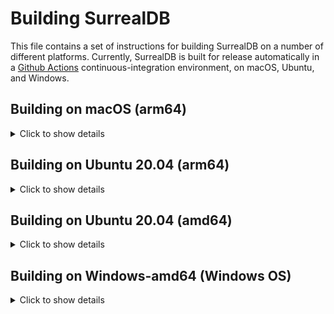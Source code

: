 # Building SurrealDB

This file contains a set of instructions for building SurrealDB on a number of different platforms. Currently, SurrealDB is built for release automatically in a [Github Actions](https://github.com/surrealdb/surrealdb/actions) continuous-integration environment, on macOS, Ubuntu, and Windows.

<!-- -------------------------------------------------- -->
<!-- -------------------------------------------------- -->
<!-- -------------------------------------------------- -->
<!-- -------------------------------------------------- -->
<!-- -------------------------------------------------- -->

## Building on macOS (arm64)

<details><summary>Click to show details</summary>
	
### ✅ Compile for `apple-darwin` (macOS)
```bash
# Setup
brew install cmake
rustup target add x86_64-apple-darwin
rustup target add aarch64-apple-darwin
# Compile for x86_64-apple-darwin
cargo build --release --locked --target x86_64-apple-darwin
# Compile for aarch64-apple-darwin
cargo build --release --locked --target aarch64-apple-darwin
```

### ✅ Compile for `aarch64-unknown-linux-gnu` (Linux)
```bash
# Run Docker
docker run -it --platform linux/arm64 -v $PWD:/code ubuntu
# Setup
apt-get -y update
apt-get -y install \
	curl \
	llvm \
	cmake \
	binutils \
	clang-11 \
	qemu-user \
	musl-tools \
	libssl-dev \
	pkg-config \
	build-essential
# Install rustlang and cargo
curl --proto '=https' --tlsv1.2 -sSf https://sh.rustup.rs | sh
source "$HOME/.cargo/env"
# Add extra targets for rust
rustup target add aarch64-unknown-linux-gnu
# Compile for aarch64-unknown-linux-gnu
cargo build --release --locked --target aarch64-unknown-linux-gnu
```

### ✅ Compile for `x86_64-unknown-linux-gnu` (Linux)
```bash
# Run Docker
docker run -it --platform linux/amd64 -v $PWD:/code ubuntu
# Setup
apt-get -y update
apt-get -y install \
	curl \
	llvm \
	cmake \
	binutils \
	clang-11 \
	qemu-user \
	musl-tools \
	libssl-dev \
	pkg-config \
	build-essential
# Install rustlang and cargo
curl --proto '=https' --tlsv1.2 -sSf https://sh.rustup.rs | sh
source "$HOME/.cargo/env"
# Add extra targets for rust
rustup target add x86_64-unknown-linux-gnu
# Compile for x86_64-unknown-linux-gnu
cargo build --release --locked --target x86_64-unknown-linux-gnu
```

### ❌ Cross-compile for `x86_64-pc-windows-gnu` (Windows)
<sub>This does not yet build successfully</sub>
```bash
# Setup
brew install cmake mingw-w64
rustup target add x86_64-pc-windows-gnu
# Compile for x86_64-w64-mingw32-gcc
export CC_x86_64_pc_windows_gnu=x86_64-w64-mingw32-gcc
export CARGO_TARGET_X86_64_PC_WINDOWS_GNU_LINKER=x86_64-w64-mingw32-gcc
cargo build --release --locked --target x86_64-pc-windows-gnu
```

### ❌ Cross-compile for `x86_64-unknown-linux-musl` (Linux Musl)
<sub>This does not yet build successfully</sub>
```bash
docker pull clux/muslrust:stable
docker run --pull --rm -v $PWD:/volume -t clux/muslrust:stable cargo build --release --target x86_64-unknown-linux-musl
```
	
</details>

<!-- -------------------------------------------------- -->
<!-- -------------------------------------------------- -->
<!-- -------------------------------------------------- -->
<!-- -------------------------------------------------- -->
<!-- -------------------------------------------------- -->

## Building on Ubuntu 20.04 (arm64)

<details><summary>Click to show details</summary>

### ✅ Compile for `aarch64-unknown-linux-gnu` (Linux)
```bash
# Setup
apt-get -y update
apt-get -y install \
	curl \
	llvm \
	cmake \
	binutils \
	clang-11 \
	qemu-user \
	musl-tools \
	libssl-dev \
	pkg-config \
	build-essential
# Install rustlang and cargo
curl --proto '=https' --tlsv1.2 -sSf https://sh.rustup.rs | sh
source "$HOME/.cargo/env"
# Add extra targets for rust
rustup target add aarch64-unknown-linux-gnu
# Compile for aarch64-unknown-linux-gnu
cargo build --release --locked --target aarch64-unknown-linux-gnu
```

### ✅ Compile for `x86_64-unknown-linux-gnu` (Linux)
```bash
# Setup
apt-get -y update
apt-get -y install \
	curl \
	llvm \
	cmake \
	binutils \
	clang-11 \
	qemu-user \
	musl-tools \
	libssl-dev \
	pkg-config \
	build-essential \
	libc6-dev-amd64-cross \
	crossbuild-essential-amd64
# Install rustlang and cargo
curl --proto '=https' --tlsv1.2 -sSf https://sh.rustup.rs | sh
source "$HOME/.cargo/env"
# Add extra targets for rust
rustup target add x86_64-unknown-linux-gnu
# Compile for x86_64-unknown-linux-gnu
cargo build --release --locked --target x86_64-unknown-linux-gnu
```

### ❌ Cross-compile for `x86_64-pc-windows-gnu` (Windows)
<sub>This does not yet build successfully</sub>
```bash
# Setup
sudo apt-get -y update
sudo apt-get -y install llvm cmake clang-11 binutils mingw-w64
rustup target add x86_64-pc-windows-gnu
# Compile for x86_64-pc-windows-gnu
export CC_x86_64_pc_windows_gnu=x86_64-w64-mingw32-gcc
export CARGO_TARGET_X86_64_PC_WINDOWS_GNU_LINKER=x86_64-w64-mingw32-gcc
cargo build --release --locked --target x86_64-pc-windows-gnu
```

### ❌ Cross-compile for `armv7-unknown-linux-musleabihf` (Raspberry Pi)
<sub>This does not yet build successfully</sub>
```bash
# Setup
apt-get -y update
apt-get -y install \
	curl \
	llvm \
	cmake \
	binutils \
	clang-11 \
	qemu-user \
	musl-tools \
	libssl-dev \
	pkg-config \
	build-essential \
	g++-arm-linux-gnueabihf \
	gcc-arm-linux-gnueabihf
# Install rustlang and cargo
curl --proto '=https' --tlsv1.2 -sSf https://sh.rustup.rs | sh
source "$HOME/.cargo/env"
# Add extra targets for rust
rustup target add armv7-unknown-linux-musleabihf
# Compile for x86_64-unknown-linux-gnu
cargo build --release --locked --target armv7-unknown-linux-musleabihf
```

### ❌ Cross-compile for `x86_64-unknown-linux-musl` (Linux Musl)
<sub>This does not yet build successfully</sub>
```bash
docker pull clux/muslrust:stable
docker run --pull --rm -v $PWD:/volume -t clux/muslrust:stable cargo build --release --target x86_64-unknown-linux-musl
```

</details>

<!-- -------------------------------------------------- -->
<!-- -------------------------------------------------- -->
<!-- -------------------------------------------------- -->
<!-- -------------------------------------------------- -->
<!-- -------------------------------------------------- -->

## Building on Ubuntu 20.04 (amd64)

<details><summary>Click to show details</summary>

### ✅ Compile for `x86_64-unknown-linux-gnu` (Linux)
```bash
# Setup
apt-get -y update
apt-get -y install \
	curl \
	llvm \
	cmake \
	binutils \
	clang-11 \
	qemu-user \
	musl-tools \
	libssl-dev \
	pkg-config \
	build-essential
# Install rustlang and cargo
curl --proto '=https' --tlsv1.2 -sSf https://sh.rustup.rs | sh
source "$HOME/.cargo/env"
# Add extra targets for rust
rustup target add x86_64-unknown-linux-gnu
# Compile for x86_64-unknown-linux-gnu
cargo build --release --locked --target x86_64-unknown-linux-gnu
```

### ✅ Compile for `aarch64-unknown-linux-gnu` (Linux)
```bash
# Setup
apt-get -y update
apt-get -y install \
	curl \
	llvm \
	cmake \
	binutils \
	clang-11 \
	qemu-user \
	musl-tools \
	libssl-dev \
	pkg-config \
	build-essential \
	libc6-dev-arm64-cross \
	crossbuild-essential-arm64
# Install rustlang and cargo
curl --proto '=https' --tlsv1.2 -sSf https://sh.rustup.rs | sh
source "$HOME/.cargo/env"
# Add extra targets for rust
rustup target add aarch64-unknown-linux-gnu
# Compile for x86_64-unknown-linux-gnu
cargo build --release --locked --target aarch64-unknown-linux-gnu
```

### ❌ Cross-compile for `x86_64-pc-windows-gnu` (Windows)
<sub>This does not yet build successfully</sub>
```bash
# Setup
sudo apt-get -y update
sudo apt-get -y install llvm cmake clang-11 binutils mingw-w64
rustup target add x86_64-pc-windows-gnu
# Compile for x86_64-pc-windows-gnu
export CC_x86_64_pc_windows_gnu=x86_64-w64-mingw32-gcc
export CARGO_TARGET_X86_64_PC_WINDOWS_GNU_LINKER=x86_64-w64-mingw32-gcc
cargo build --release --locked --target x86_64-pc-windows-gnu
```

### ❌ Cross-compile for `armv7-unknown-linux-musleabihf` (Raspberry Pi)
<sub>This does not yet build successfully</sub>
```bash
# Setup
apt-get -y update
apt-get -y install \
	curl \
	llvm \
	cmake \
	binutils \
	clang-11 \
	qemu-user \
	musl-tools \
	libssl-dev \
	pkg-config \
	build-essential \
	g++-arm-linux-gnueabihf \
	gcc-arm-linux-gnueabihf
# Install rustlang and cargo
curl --proto '=https' --tlsv1.2 -sSf https://sh.rustup.rs | sh
source "$HOME/.cargo/env"
# Add extra targets for rust
rustup target add armv7-unknown-linux-musleabihf
# Compile for x86_64-unknown-linux-gnu
cargo build --release --locked --target armv7-unknown-linux-musleabihf
```

### ❌ Cross-compile for `x86_64-unknown-linux-musl` (Linux Musl)
<sub>This does not yet build successfully</sub>
```bash
docker pull clux/muslrust:stable
docker run --pull --rm -v $PWD:/volume -t clux/muslrust:stable cargo build --release --target x86_64-unknown-linux-musl
```

</details>


## Building on Windows-amd64 (Windows OS)

<details><summary>Click to show details</summary>

###  ✅ Compile for `windows-amd64`

> Compiling SurrealDB with windows OS requires **Administrator** priveledge!

⚠**Tested on Windows 10 build 22H2(19044.2006)**

1. Install LLVM with Clang 👉 [Download Here](https://github.com/llvm/llvm-project/releases) *look for something end with `amd64.exe`*
2. Install `MYSYS2` 👉 Follow instructions on [their website](https://www.msys2.org/)
3. Add Symlinks for llvm

   ```powershell
   New-Item -Path "C:\Program Files\LLVM\x86_64-w64-mingw32" -ItemType SymbolicLink -Value "C:\msys64\mingw64\x86_64-w64-mingw32"
   New-Item -Path "C:\Program Files\LLVM\i686-w64-mingw32" -ItemType SymbolicLink -Value "C:\msys64\mingw64\i686-w64-mingw32"
    ```

4. Add GCC binary path to environment

    ```powershell
    $PATH += "C:\msys64\mingw64\bin"
    $PATH += "C:\msys64\mingw32\bin"
    $CC_x86_64_pc_windows_gnu = "x86_64-w64-mingw32-gcc"
    $CC_i686_pc_windows_gnu = "i686-w64-mingw32-gcc"
    $HOST_CC = "x86_64-w64-mingw32-gcc"
    ```

5. Install `patch` GNU Util
    Go to GNUWin32 page for [*patch*](http://gnuwin32.sourceforge.net/packages/patch.htm) and
    install the [*patch*](http://gnuwin32.sourceforge.net/downlinks/patch-bin-zip.php)
    binaries.

	> For some bizzare reasons, **patch.exe needs elevated priviledge** to be invoked during
	> compilation

    Add directory containing the `patch.exe` to your PATH

6. Run cargo in an **elevated ⚠** shell

    Running `cargo build` in an **elevated shell** will now build the `SurrealDB` in Windows OS.
</details>
